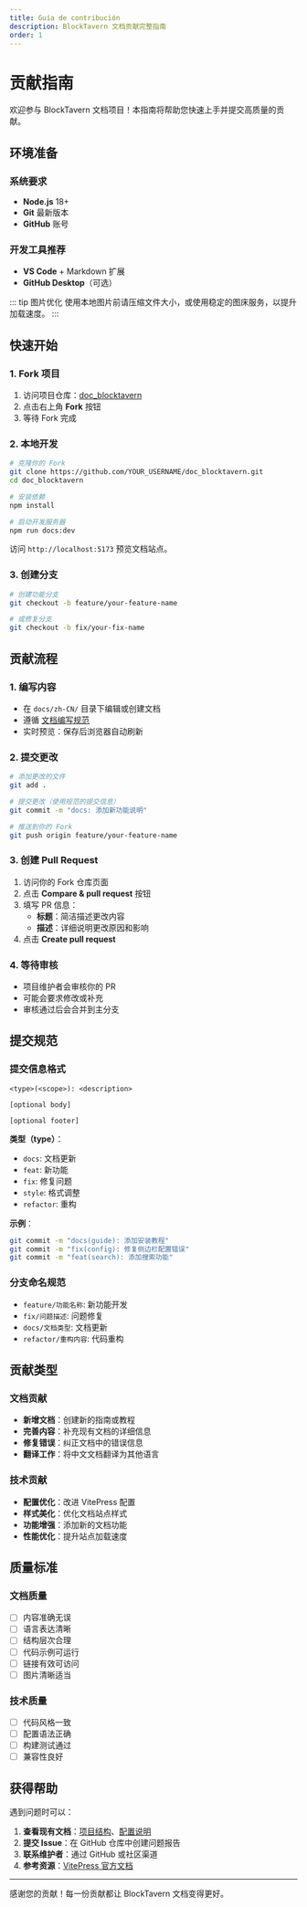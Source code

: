 ```yaml
---
title: Guía de contribución
description: BlockTavern 文档贡献完整指南
order: 1
---
```


# 贡献指南

欢迎参与 BlockTavern 文档项目！本指南将帮助您快速上手并提交高质量的贡献。

## 环境准备

### 系统要求

- **Node.js** 18+ 
- **Git** 最新版本
- **GitHub** 账号

### 开发工具推荐

- **VS Code** + Markdown 扩展
- **GitHub Desktop**（可选）

::: tip 图片优化
使用本地图片前请压缩文件大小，或使用稳定的图床服务，以提升加载速度。
:::

## 快速开始

### 1. Fork 项目

1. 访问项目仓库：[doc_blocktavern](https://github.com/Re0XIAOPA/doc_blocktavern)
2. 点击右上角 **Fork** 按钮
3. 等待 Fork 完成

### 2. 本地开发

```bash
# 克隆你的 Fork
git clone https://github.com/YOUR_USERNAME/doc_blocktavern.git
cd doc_blocktavern

# 安装依赖
npm install

# 启动开发服务器
npm run docs:dev
```

访问 `http://localhost:5173` 预览文档站点。

### 3. 创建分支

```bash
# 创建功能分支
git checkout -b feature/your-feature-name

# 或修复分支
git checkout -b fix/your-fix-name
```

## 贡献流程

### 1. 编写内容

- 在 `docs/zh-CN/` 目录下编辑或创建文档
- 遵循 [文档编写规范](./writing-docs.md)
- 实时预览：保存后浏览器自动刷新

### 2. 提交更改

```bash
# 添加更改的文件
git add .

# 提交更改（使用规范的提交信息）
git commit -m "docs: 添加新功能说明"

# 推送到你的 Fork
git push origin feature/your-feature-name
```

### 3. 创建 Pull Request

1. 访问你的 Fork 仓库页面
2. 点击 **Compare & pull request** 按钮
3. 填写 PR 信息：
   - **标题**：简洁描述更改内容
   - **描述**：详细说明更改原因和影响
4. 点击 **Create pull request**

### 4. 等待审核

- 项目维护者会审核你的 PR
- 可能会要求修改或补充
- 审核通过后会合并到主分支

## 提交规范

### 提交信息格式

```
<type>(<scope>): <description>

[optional body]

[optional footer]
```

**类型（type）**：
- `docs`: 文档更新
- `feat`: 新功能
- `fix`: 修复问题
- `style`: 格式调整
- `refactor`: 重构

**示例**：
```bash
git commit -m "docs(guide): 添加安装教程"
git commit -m "fix(config): 修复侧边栏配置错误"
git commit -m "feat(search): 添加搜索功能"
```

### 分支命名规范

- `feature/功能名称`: 新功能开发
- `fix/问题描述`: 问题修复
- `docs/文档类型`: 文档更新
- `refactor/重构内容`: 代码重构

## 贡献类型

### 文档贡献

- **新增文档**：创建新的指南或教程
- **完善内容**：补充现有文档的详细信息
- **修复错误**：纠正文档中的错误信息
- **翻译工作**：将中文文档翻译为其他语言

### 技术贡献

- **配置优化**：改进 VitePress 配置
- **样式美化**：优化文档站点样式
- **功能增强**：添加新的文档功能
- **性能优化**：提升站点加载速度

## 质量标准

### 文档质量

- [ ] 内容准确无误
- [ ] 语言表达清晰
- [ ] 结构层次合理
- [ ] 代码示例可运行
- [ ] 链接有效可访问
- [ ] 图片清晰适当

### 技术质量

- [ ] 代码风格一致
- [ ] 配置语法正确
- [ ] 构建测试通过
- [ ] 兼容性良好

## 获得帮助

遇到问题时可以：

1. **查看现有文档**：[项目结构](./project-structure.md)、[配置说明](./configuration.md)
2. **提交 Issue**：在 GitHub 仓库中创建问题报告
3. **联系维护者**：通过 GitHub 或社区渠道
4. **参考资源**：[VitePress 官方文档](https://vitepress.dev/)

---

感谢您的贡献！每一份贡献都让 BlockTavern 文档变得更好。

<Contributors />

<GitHistoryInformation />